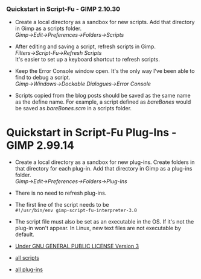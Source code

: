 
### Quickstart in Script-Fu - GIMP 2.10.30

* Create a local directory as a sandbox for new scripts. Add that directory in 
  Gimp as a scripts folder.  
  *Gimp->Edit->Preferences->Folders->Scripts*  
  
* After editing and saving a script, refresh scripts in Gimp.  
  *Filters->Script-Fu->Refresh Scripts*  
  It's easier to set up a keyboard shortcut to refresh scripts.  

* Keep the Error Console window open. It's the only way I've been able to find to debug a script.  
  *Gimp->Windows->Dockable Dialogues->Error Console*

* Scripts copied from the blog posts should be saved as the same name as the define name. For example, a script defined as *bareBones* would be saved as *bareBones.scm* in a scripts folder.  
  
  
# Quickstart in Script-Fu Plug-Ins - GIMP 2.99.14  

* Create a local directory as a sandbox for new plug-ins. Create folders in that directory for each plug-in. Add that directory in Gimp as a plug-ins folder.  
  *Gimp->Edit->Preferences->Folders->Plug-Ins*
  
* There is no need to refresh plug-ins.  
  
* The first line of the script needs to be  
  ```#!/usr/bin/env gimp-script-fu-interpreter-3.0```

* The script file must also be set as an executable in the OS. If it's not the plug-in won't appear. In Linux, new text files are not executable by default.  
  

* [Under GNU GENERAL PUBLIC LICENSE Version 3](https://github.com/script-fu/script-fu.github.io/blob/main/LICENSE)
* [all scripts](https://github.com/script-fu/script-fu.github.io/blob/main/scripts)
* [all plug-ins](https://github.com/script-fu/script-fu.github.io/blob/main/plug-ins)